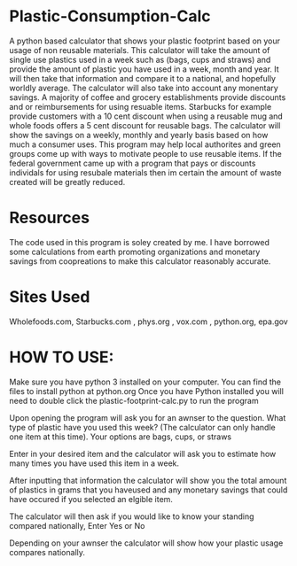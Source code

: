 # Plastic-Consumption-Calc
A python based calculator that shows your plastic footprint based on your usage of non reusable materials.
This calculator will take the amount of single use plastics used in a week such as (bags, cups and straws) and provide the amount of plastic you have used in a week, month and year. 
It will then take that information and compare it to a national, and hopefully worldly average.
The calculator will also take into account any monentary savings. A majority of coffee and grocery establishments provide discounts and or reimbursements for using resuable items. Starbucks for example provide customers with a 10 cent discount when using a reusable mug and whole foods offers a 5 cent discount for reusable bags. The calculator will show the savings on a weekly, monthly and yearly basis based on how much a consumer uses.
This program may help local authorites and green groups come up with ways to motivate people to use reusable items. If the federal government came up with a program that pays or discounts individals for using resubale materials then im certain the amount of waste created will be greatly reduced. 

# Resources
The code used in this program is soley created by me. I have borrowed some calculations from earth promoting organizations and monetary savings from coopreations to make this calculator reasonably accurate.

# Sites Used 
Wholefoods.com, Starbucks.com , phys.org , vox.com , python.org, epa.gov

# HOW TO USE:
Make sure you have python 3 installed on your computer.
You can find the files to install python at python.org
Once you have Python installed you will need to double click the plastic-footprint-calc.py to run the program

Upon opening the program will ask you for an awnser to the question. What type of plastic have you used this week? (The calculator can only handle one item at this time). Your options are bags, cups, or straws

Enter in your desired item and the calculator will ask you to estimate how many times you have used this item in a week.

After inputting that information the calculator will show you the total amount of plastics in grams that you haveused and any monetary savings that could have occured if you selected an elgible item.

The calculator will then ask if you would like to know your standing compared nationally, Enter Yes or No

Depending on your awnser the calculator will show how your plastic usage compares nationally.
